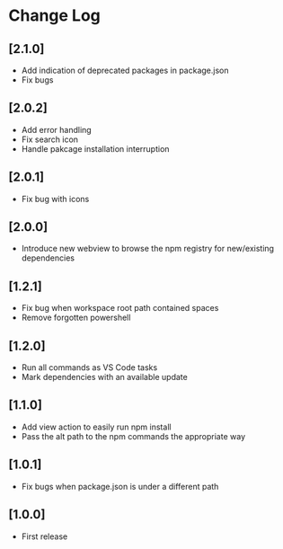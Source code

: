 # Change Log

## [2.1.0]

- Add indication of deprecated packages in package.json
- Fix bugs

## [2.0.2]

- Add error handling
- Fix search icon
- Handle pakcage installation interruption

## [2.0.1]

- Fix bug with icons

## [2.0.0]

- Introduce new webview to browse the npm registry for new/existing dependencies

## [1.2.1]

- Fix bug when workspace root path contained spaces
- Remove forgotten powershell

## [1.2.0]

- Run all commands as VS Code tasks
- Mark dependencies with an available update

## [1.1.0]

- Add view action to easily run npm install
- Pass the alt path to the npm commands the appropriate way

## [1.0.1]

- Fix bugs when package.json is under a different path

## [1.0.0]

- First release